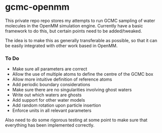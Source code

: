 # gcmc-openmm

This private repo repo stores my attempts to run GCMC sampling of water molecules in the OpenMM simulation engine.
Currently have a basic framework to do this, but certain points need to be added/tweaked.

The idea is to make this as generally transferable as possible, so that it can be easily integrated with other work based in OpenMM.

### To Do
- Make sure all parameters are correct
- Allow the use of multiple atoms to define the centre of the GCMC box
- Allow more intuitive definition of reference atoms
- Add periodic boundary considerations
- Make sure there are no singularities involving ghost waters
- Write out which waters are ghosts
- Add support for other water models
- Add random rotation upon particle insertion
- Enforce units in all relevant parameters

Also need to do some rigorous testing at some point to make sure that everything has been implemented correctly.

